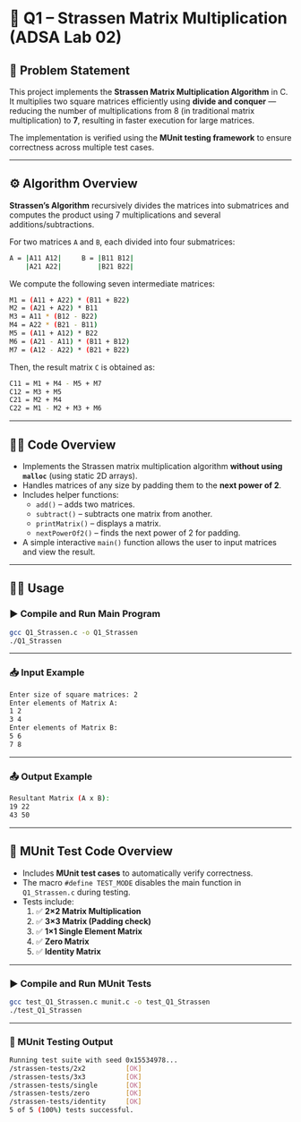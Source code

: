 # 🧮 Q1 – Strassen Matrix Multiplication (ADSA Lab 02)

## 📘 Problem Statement

This project implements the **Strassen Matrix Multiplication Algorithm** in C.  
It multiplies two square matrices efficiently using **divide and conquer** — reducing the number of multiplications from 8 (in traditional matrix multiplication) to **7**, resulting in faster execution for large matrices.

The implementation is verified using the **MUnit testing framework** to ensure correctness across multiple test cases.

---

## ⚙️ Algorithm Overview

**Strassen’s Algorithm** recursively divides the matrices into submatrices and computes the product using 7 multiplications and several additions/subtractions.

For two matrices `A` and `B`, each divided into four submatrices:

```bash
A = |A11 A12|     B = |B11 B12|
    |A21 A22|         |B21 B22|
```

We compute the following seven intermediate matrices:

```bash
M1 = (A11 + A22) * (B11 + B22)
M2 = (A21 + A22) * B11
M3 = A11 * (B12 - B22)
M4 = A22 * (B21 - B11)
M5 = (A11 + A12) * B22
M6 = (A21 - A11) * (B11 + B12)
M7 = (A12 - A22) * (B21 + B22)
```

Then, the result matrix `C` is obtained as:

```bash
C11 = M1 + M4 - M5 + M7
C12 = M3 + M5
C21 = M2 + M4
C22 = M1 - M2 + M3 + M6
```

---

## 🧑‍💻 Code Overview

- Implements the Strassen matrix multiplication algorithm **without using `malloc`** (using static 2D arrays).
- Handles matrices of any size by padding them to the **next power of 2**.
- Includes helper functions:
  - `add()` – adds two matrices.
  - `subtract()` – subtracts one matrix from another.
  - `printMatrix()` – displays a matrix.
  - `nextPowerOf2()` – finds the next power of 2 for padding.
- A simple interactive `main()` function allows the user to input matrices and view the result.

---

## 🧑‍💻 Usage

### ▶️ Compile and Run Main Program

```bash
gcc Q1_Strassen.c -o Q1_Strassen
./Q1_Strassen
```

---

### 📥 Input Example

```bash
Enter size of square matrices: 2
Enter elements of Matrix A:
1 2
3 4
Enter elements of Matrix B:
5 6
7 8
```

---

### 📤 Output Example

```bash
Resultant Matrix (A x B):
19 22
43 50
```

---

## 🧩 MUnit Test Code Overview

- Includes **MUnit test cases** to automatically verify correctness.
- The macro `#define TEST_MODE` disables the main function in `Q1_Strassen.c` during testing.
- Tests include:
  1. ✅ **2×2 Matrix Multiplication**
  2. ✅ **3×3 Matrix (Padding check)**
  3. ✅ **1×1 Single Element Matrix**
  4. ✅ **Zero Matrix**
  5. ✅ **Identity Matrix**

---

### ▶️ Compile and Run MUnit Tests

```bash
gcc test_Q1_Strassen.c munit.c -o test_Q1_Strassen
./test_Q1_Strassen
```

---

### 🧪 MUnit Testing Output

```bash
Running test suite with seed 0x15534978...
/strassen-tests/2x2          [OK]
/strassen-tests/3x3          [OK]
/strassen-tests/single       [OK]
/strassen-tests/zero         [OK]
/strassen-tests/identity     [OK]
5 of 5 (100%) tests successful.
```
